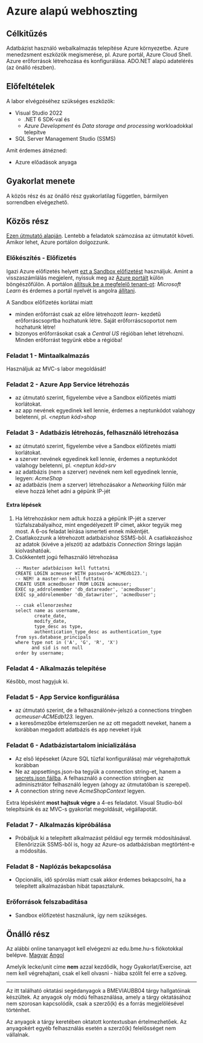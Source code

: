 # Azure alapú webhoszting

## Célkitűzés
Adatbázist használó webalkalmazás telepítése Azure környezetbe. Azure menedzsment eszközök megismerése, pl. Azure portál, Azure Cloud Shell. Azure erőforrások létrehozása és konfigurálása. ADO.NET alapú adatelérés (az önálló részben).


## Előfeltételek

A labor elvégzéséhez szükséges eszközök:

- Visual Studio 2022 
  - .NET 6 SDK-val és
  - _Azure Development_ és _Data storage and processing_ workloadokkal telepítve
- SQL Server Management Studio (SSMS)

Amit érdemes átnézned:

- Azure előadások anyaga

## Gyakorlat menete

A közös rész és az önálló rész gyakorlatilag független, bármilyen sorrendben elvégezhető.

## Közös rész

[Ezen útmutató alapján](https://docs.microsoft.com/en-us/azure/app-service/tutorial-dotnetcore-sqldb-app?tabs=azure-portal%2Cvisualstudio-deploy%2Cdeploy-instructions-azure-portal%2Cazure-portal-logs%2Cazure-portal-resources). Lentebb a feladatok számozása az útmutatót követi. Amikor lehet, Azure portálon dolgozzunk.

### Előkészítés - Előfizetés

Igazi Azure előfizetés helyett [ezt a Sandbox előfizetést](https://docs.microsoft.com/hu-hu/learn/modules/develop-app-that-queries-azure-sql/3-exercise-create-tables-bulk-import-query-data) használjuk. Amint a visszaszámlálás megjelent, nyissuk meg az [Azure portált](https://portal.azure.com) külön böngészőfülön. A portálon [állítsuk be a megfelelő tenant-ot](https://docs.microsoft.com/en-us/azure/azure-portal/set-preferences#switch-and-manage-directories): _Microsoft Learn_ és érdemes a portál nyelvét is angolra [állítani](https://docs.microsoft.com/en-us/azure/azure-portal/set-preferences#language--region).

A Sandbox előfizetés korlátai miatt 
- minden erőforrást csak az előre létrehozott _learn-_ kezdetű erőforráscsoprtba hozhatunk létre. Saját erőforráscsoportot nem hozhatunk létre!
- bizonyos erőforrásokat csak a _Central US_ régióban lehet létrehozni. Minden erőforrást tegyünk ebbe a régióba!

### Feladat 1 - Mintaalkalmazás

Használjuk az MVC-s labor megoldását!

### Feladat 2 - Azure App Service létrehozás

- az útmutató szerint, figyelembe véve a Sandbox előfizetés miatti korlátokat.
- az app nevének egyedinek kell lennie, érdemes a neptunkódot valahogy beletenni, pl. _<neptun kód>shop_

### Feladat 3 - Adatbázis létrehozás, felhasználó létrehozása

- az útmutató szerint, figyelembe véve a Sandbox előfizetés miatti korlátokat.
- a szerver nevének egyedinek kell lennie, érdemes a neptunkódot valahogy beletenni, pl. _<neptun kód>srv_
- az adatbázis (nem a szerver) nevének nem kell egyedinek lennie, legyen: _AcmeShop_
- az adatbázis (nem a szerver) létrehozásakor a _Networking_ fülön már eleve hozzá lehet adni a gépünk IP-jét

#### Extra lépések

1. Ha létrehozáskor nem adtuk hozzá a gépünk IP-jét a szerver tűzfalszabályaihoz, mint engedélyezett IP címet, akkor tegyük meg most. A 6-os feladat leírása ismerteti ennek mikéntjét.
1. Csatlakozzunk a létrehozott adatbázishoz SSMS-ből. A csatlakozáshoz az adatok (kivéve a jelszót) az adatbázis _Connection Strings_ lapján kiolvashatóak.
1. Csökkentett jogú felhasználó létrehozása
	```tsql
	-- Master adatbázison kell futtatni
	CREATE LOGIN acmeuser WITH password='ACMEdb123.';
	-- NEM! a master-en kell futtatni
	CREATE USER acmedbuser FROM LOGIN acmeuser;
	EXEC sp_addrolemember 'db_datareader', 'acmedbuser';
	EXEC sp_addrolemember 'db_datawriter', 'acmedbuser';
	
	-- csak ellenorzeshez
	select name as username,
	       create_date,
	       modify_date,
	       type_desc as type,
	       authentication_type_desc as authentication_type
	from sys.database_principals
	where type not in ('A', 'G', 'R', 'X')
	      and sid is not null
	order by username;
	```

### Feladat 4 - Alkalmazás telepítése

Később, most hagyjuk ki.

### Feladat 5 - App Service konfigurálása

- az útmutató szerint, de a felhasználónév-jelszó a connections tringben _acmeuser-ACMEdb123._ legyen.
- a keresőmezőbe értelemszerűen ne az ott megadott neveket, hanem a korábban megadott adatbázis és app neveket írjuk

### Feladat 6 - Adatbázistartalom inicializálása

- Az első lépéseket (Azure SQL tűzfal konfigurálása) már végrehajtottuk korábban
- Ne az appsettings.json-ba tegyük a connection string-et, hanem a [secrets.json fájlba](https://docs.microsoft.com/en-us/aspnet/core/security/app-secrets?view=aspnetcore-6.0&tabs=linux#enable-secret-storage). A felhasználó a connection stringben az adminisztrátor felhasználó legyen (ahogy az útmutatóban is szerepel).
- A connection string neve _AcmeShopContext_ legyen. 

Extra lépésként **most hajtsuk végre** a 4-es feladatot. Visual Studio-ból telepítsünk és az MVC-s gyakorlat megoldását, végállapotát.

### Feladat 7 - Alkalmazás kipróbálása

- Próbáljuk ki a telepített alkalmazást például egy termék módosításával. Ellenőrizzük SSMS-ből is, hogy az Azure-os adatbázisban megtörtént-e a módosítás.

### Feladat 8 - Naplózás bekapcsolása

- Opcionális, idő spórolás miatt csak akkor érdemes bekapcsolni, ha a telepített alkalmazásban hibát tapasztalunk.

### Erőforrások felszabadítása

- Sandbox előfizetést használunk, így nem szükséges.


## Önálló rész
Az alábbi online tananyagot kell elvégezni az edu.bme.hu-s fiókotokkal belépve.
[Magyar](https://docs.microsoft.com/hu-hu/learn/modules/develop-app-that-queries-azure-sql/) [Angol](https://docs.microsoft.com/en-us/learn/modules/develop-app-that-queries-azure-sql/)

Amelyik lecke/unit címe **nem** azzal kezdődik, hogy Gyakorlat/Exercise, azt nem kell végrehajtani, csak el kell olvasni - hiába szólít fel erre a szöveg.

---

Az itt található oktatási segédanyagok a BMEVIAUBB04 tárgy hallgatóinak készültek. Az anyagok oly módú felhasználása, amely a tárgy oktatásához nem szorosan kapcsolódik, csak a szerző(k) és a forrás megjelölésével történhet.

Az anyagok a tárgy keretében oktatott kontextusban értelmezhetőek. Az anyagokért egyéb felhasználás esetén a szerző(k) felelősséget nem vállalnak.

